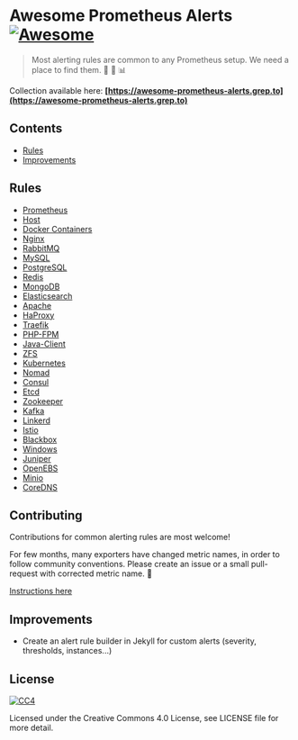 # Awesome Prometheus Alerts [![Awesome](https://awesome.re/badge-flat.svg)](https://awesome.re)

> Most alerting rules are common to any Prometheus setup. We need a place to find them. 🤘 🚨 📊

Collection available here: **[https://awesome-prometheus-alerts.grep.to](https://awesome-prometheus-alerts.grep.to)**

## Contents

- [Rules](#rules)
- [Improvements](#improvements)

## Rules

- [Prometheus](https://awesome-prometheus-alerts.grep.to/rules#prometheus)
- [Host](https://awesome-prometheus-alerts.grep.to/rules#host)
- [Docker Containers](https://awesome-prometheus-alerts.grep.to/rules#docker-containers)
- [Nginx](https://awesome-prometheus-alerts.grep.to/rules#nginx)
- [RabbitMQ](https://awesome-prometheus-alerts.grep.to/rules#rabbitmq)
- [MySQL](https://awesome-prometheus-alerts.grep.to/rules#mysql)
- [PostgreSQL](https://awesome-prometheus-alerts.grep.to/rules#postgresql)
- [Redis](https://awesome-prometheus-alerts.grep.to/rules#redis)
- [MongoDB](https://awesome-prometheus-alerts.grep.to/rules#mongodb)
- [Elasticsearch](https://awesome-prometheus-alerts.grep.to/rules#elasticsearch)
- [Apache](https://awesome-prometheus-alerts.grep.to/rules#apache)
- [HaProxy](https://awesome-prometheus-alerts.grep.to/rules#haproxy)
- [Traefik](https://awesome-prometheus-alerts.grep.to/rules#traefik)
- [PHP-FPM](https://awesome-prometheus-alerts.grep.to/rules#php-fpm)
- [Java-Client](https://awesome-prometheus-alerts.grep.to/rules#java-client)
- [ZFS](https://awesome-prometheus-alerts.grep.to/rules#zfs)
- [Kubernetes](https://awesome-prometheus-alerts.grep.to/rules#kubernetes)
- [Nomad](https://awesome-prometheus-alerts.grep.to/rules#nomad)
- [Consul](https://awesome-prometheus-alerts.grep.to/rules#consul)
- [Etcd](https://awesome-prometheus-alerts.grep.to/rules#etcd)
- [Zookeeper](https://awesome-prometheus-alerts.grep.to/rules#zookeeper)
- [Kafka](https://awesome-prometheus-alerts.grep.to/rules#kafka)
- [Linkerd](https://awesome-prometheus-alerts.grep.to/rules#linkerd)
- [Istio](https://awesome-prometheus-alerts.grep.to/rules#istio)
- [Blackbox](https://awesome-prometheus-alerts.grep.to/rules#blackbox)
- [Windows](https://awesome-prometheus-alerts.grep.to/rules#windows-server)
- [Juniper](https://awesome-prometheus-alerts.grep.to/rules#juniper)
- [OpenEBS](https://awesome-prometheus-alerts.grep.to/rules#openebs)
- [Minio](https://awesome-prometheus-alerts.grep.to/rules#minio)
- [CoreDNS](https://awesome-prometheus-alerts.grep.to/rules#coredns)

## Contributing

Contributions for common alerting rules are most welcome!

For few months, many exporters have changed metric names, in order to follow community conventions.
Please create an issue or a small pull-request with corrected metric name. 🙏

[Instructions here](CONTRIBUTING.md)

## Improvements

- Create an alert rule builder in Jekyll for custom alerts (severity, thresholds, instances...)

## License

[![CC4](https://mirrors.creativecommons.org/presskit/cc.srr.primary.svg)](https://creativecommons.org/licenses/by/4.0/legalcode)

Licensed under the Creative Commons 4.0 License, see LICENSE file for more detail.
